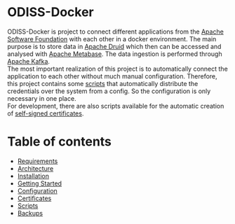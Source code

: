# ODISS-Docker

ODISS-Docker is project to connect different applications from the [Apache Software Foundation](https://www.apache.org/) with each other in a docker environment.
The main purpose is to store data in [Apache Druid](https://druid.apache.org/) which then can be accessed and analysed with [Apache Metabase](https://www.metabase.com/).
The data ingestion is performed through [Apache Kafka](https://kafka.apache.org/). </br>
The most important realization of this project is to automatically connect the application to each other without much manual configuration.
Therefore, this project contains some [scripts](./documentation/SCIPTS.md) that automatically distribute the credentials over the system from a config.
So the configuration is only necessary in one place. </br>
For development, there are also scripts available for the automatic creation of [self-signed certificates](./documentation/SCIPTS.md#self-signed-certificate-creation).

# Table of contents

* [Requirements](./documentation/REQUIREMENTS.md)
* [Architecture](./documentation/ARCHITECTURE.md)
* [Installation](./documentation/INSTALLATION.md)
* [Getting Started](./documentation/GETTING_STARTED.md)
* [Configuration](./documentation/CONFIGURATION.md)
* [Certificates](./documentation/CERTS.md)
* [Scripts](./documentation/SCIPTS.md)
* [Backups](./documentation/BACKUP_RESTORING.md)

